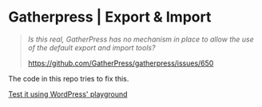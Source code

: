# Gatherpress | Export & Import

> *Is this real, GatherPress has no mechanism in place to allow the use of the default export and import tools?*
>
> https://github.com/GatherPress/gatherpress/issues/650

The code in this repo tries to fix this.

[Test it using WordPress' playground
](https://playground.wordpress.net/builder/builder.html#{%22$schema%22:%22https://playground.wordpress.net/blueprint-schema.json%22,%22landingPage%22:%22https://playground.wordpress.net/events%22,%22preferredVersions%22:{%22php%22:%228.2%22,%22wp%22:%226.5%22},%22phpExtensionBundles%22:[%22kitchen-sink%22],%22features%22:{%22networking%22:true},%22steps%22:[{%22step%22:%22setSiteOptions%22,%22options%22:{%22blogname%22:%22GatherPress%22,%22blogdescription%22:%22Powering%20Communities%20with%20WordPress.%22,%22users_can_register%22:1,%22permalink_structure%22:%22/%year%/%monthnum%/%postname%/%22}},{%22step%22:%22login%22,%22username%22:%22admin%22,%22password%22:%22password%22},{%22step%22:%22installPlugin%22,%22pluginZipFile%22:{%22resource%22:%22url%22,%22url%22:%22https://raw.githubusercontent.com/carstingaxion/gatherpress-demo-data/main/gatherpress-0.28.0.zip%22},%22options%22:{%22activate%22:true}},{%22step%22:%22installPlugin%22,%22pluginZipFile%22:{%22resource%22:%22url%22,%22url%22:%22https://raw.githubusercontent.com/carstingaxion/gatherpress-export-import/main/gatherpress-export-import-main.zip%22},%22options%22:{%22activate%22:true}},{%22step%22:%22importFile%22,%22file%22:{%22resource%22:%22url%22,%22url%22:%22https://raw.githubusercontent.com/carstingaxion/gatherpress-demo-data/main/GatherPress-demo-data-2024.xml%22}}]})
